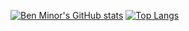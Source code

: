 [![Ben Minor's GitHub stats](https://github-readme-stats.vercel.app/api?username=benminor&theme=tokyonight)](https://github.com/anuraghazra/github-readme-stats)
[![Top Langs](https://github-readme-stats.vercel.app/api/top-langs/?username=benminor&layout=compact&theme=tokyonight)](https://github.com/anuraghazra/github-readme-stats)
